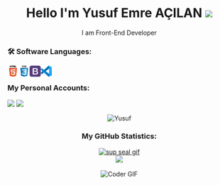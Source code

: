 <h1 align="center">Hello I'm Yusuf Emre AÇILAN <img src="https://media.giphy.com/media/hvRJCLFzcasrR4ia7z/giphy.gif" width="30px"></h1> <p align="center">
<p align="center">
I am Front-End Developer <br>
</p>

### 🛠 Software Languages:

<img align="left"  src="https://raw.githubusercontent.com/github/explore/80688e429a7d4ef2fca1e82350fe8e3517d3494d/topics/html/html.png" width="25" height="25" />
<img align="left" src="https://raw.githubusercontent.com/github/explore/80688e429a7d4ef2fca1e82350fe8e3517d3494d/topics/css/css.png" width="25" height="25" />
<img align="left" src="https://raw.githubusercontent.com/github/explore/80688e429a7d4ef2fca1e82350fe8e3517d3494d/topics/bootstrap/bootstrap.png" width="25" height="25" />
<img align="left" src="https://raw.githubusercontent.com/github/explore/80688e429a7d4ef2fca1e82350fe8e3517d3494d/topics/visual-studio-code/visual-studio-code.png" width="25" height="25" />
<br />
<h3>My Personal Accounts:</h3>
<p align="left">
<a href="https://www.instagram.com/yusufemreoffical_" target"blank_"><img src="https://img.shields.io/badge/INSTAGRAM%20-111111.svg?&style=for-the-badge&logo=instagram&logoColor=white"></a>
<a href="https://github.com/yusufemreACILAN" target"blank_"><img src="https://img.shields.io/badge/GitHub%20-111111.svg?&style=for-the-badge&logo=github&logoColor=white"></a>
</p>
<p align="center"> <img src="https://komarev.com/ghpvc/?username=Yusuf" alt="Yusuf" /> </p>

<h3 align="center">My GitHub Statistics:</h3>
<p align="center">
<a href="https://github.com/yusufemreACILAN/" target="_blank"><img alt="sup seal gif" src="https://github-readme-stats.vercel.app/api?username=yusufemreACILAN&theme=dark&show_icons=true&count_private=true&hide_border=true" /></a><br>
<a href="https://github.com/yusufemreACILAN/" target="_blank"><img src="https://github-readme-stats.vercel.app/api/top-langs/?username=yusufemreACILAN&theme=dark&count_private=true&show_icons=true&hide_border=true"/></a>
</p>

<p align="center">
  <img src="https://media.giphy.com/media/SWoSkN6DxTszqIKEqv/giphy.gif" alt="Coder GIF" width="500" height="400">
</p>


